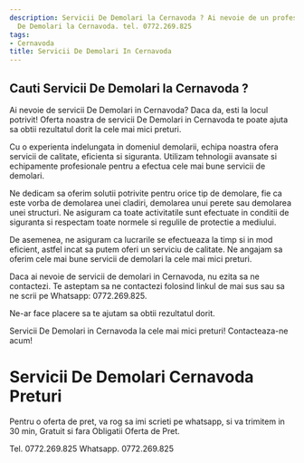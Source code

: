 ```yaml
---
description: Servicii De Demolari la Cernavoda ? Ai nevoie de un profesionist in Servicii
  De Demolari la Cernavoda. tel. 0772.269.825
tags:
- Cernavoda
title: Servicii De Demolari In Cernavoda
---
```



## Cauti Servicii De Demolari la Cernavoda ?

Ai nevoie de servicii De Demolari in Cernavoda? Daca da, esti la locul potrivit! Oferta noastra de servicii De Demolari in Cernavoda te poate ajuta sa obtii rezultatul dorit la cele mai mici preturi. 

Cu o experienta indelungata in domeniul demolarii, echipa noastra ofera servicii de calitate, eficienta si siguranta. Utilizam tehnologii avansate si echipamente profesionale pentru a efectua cele mai bune servicii de demolari. 

Ne dedicam sa oferim solutii potrivite pentru orice tip de demolare, fie ca este vorba de demolarea unei cladiri, demolarea unui perete sau demolarea unei structuri. Ne asiguram ca toate activitatile sunt efectuate in conditii de siguranta si respectam toate normele si regulile de protectie a mediului. 

De asemenea, ne asiguram ca lucrarile se efectueaza la timp si in mod eficient, astfel incat sa putem oferi un serviciu de calitate. Ne angajam sa oferim cele mai bune servicii de demolari la cele mai mici preturi. 

Daca ai nevoie de servicii de demolari in Cernavoda, nu ezita sa ne contactezi. Te asteptam sa ne contactezi folosind linkul de mai sus sau sa ne scrii pe Whatsapp: 0772.269.825. 

Ne-ar face placere sa te ajutam sa obtii rezultatul dorit. 

Servicii De Demolari in Cernavoda la cele mai mici preturi! Contacteaza-ne acum!

# Servicii De Demolari Cernavoda Preturi
Pentru o oferta de pret, va rog sa imi scrieti pe whatsapp, si va trimitem in 30 min, Gratuit si fara Obligatii Oferta de Pret.

Tel. 0772.269.825
Whatsapp. 0772.269.825